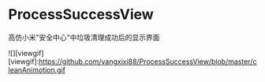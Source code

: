 # ProcessSuccessView
高仿小米"安全中心"中垃圾清理成功后的显示界面

![][viewgif]
[viewgif]:https://github.com/yangxixi88/ProcessSuccessView/blob/master/cleanAnimotion.gif
